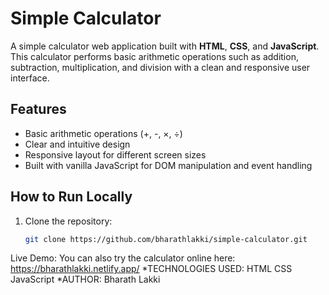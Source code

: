# Simple Calculator
A simple calculator web application built with **HTML**, **CSS**, and **JavaScript**.  
This calculator performs basic arithmetic operations such as addition, subtraction, multiplication, and division with a clean and responsive user interface.
## Features
- Basic arithmetic operations (+, -, ×, ÷)  
- Clear and intuitive design  
- Responsive layout for different screen sizes  
- Built with vanilla JavaScript for DOM manipulation and event handling  
## How to Run Locally
1. Clone the repository:  
   ```bash
   git clone https://github.com/bharathlakki/simple-calculator.git
Live Demo:
You can also try the calculator online here:
https://bharathlakki.netlify.app/
*TECHNOLOGIES USED:
HTML
CSS
JavaScript
*AUTHOR:
Bharath Lakki

